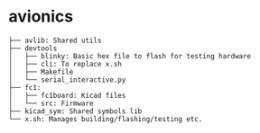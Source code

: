 # avionics

    ├── avlib: Shared utils
    ├── devtools
    │   ├── blinky: Basic hex file to flash for testing hardware
    │   ├── cli: To replace x.sh
    │   ├── Makefile
    │   └── serial_interactive.py
    ├── fc1: 
    │   ├── fc1board: Kicad files
    │   └── src: Firmware
    ├── kicad_sym: Shared symbols lib
    └── x.sh: Manages building/flashing/testing etc.
